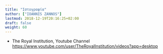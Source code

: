 ```yaml
---
title: "Ιστογραφία"
author: ["IOANNIS ZANNOS"]
lastmod: 2018-12-19T20:16:25+02:00
draft: false
weight: 60
---
```


-   The Royal Institution, Youtube Channel <https://www.youtube.com/user/TheRoyalInstitution/videos?app=desktop>
